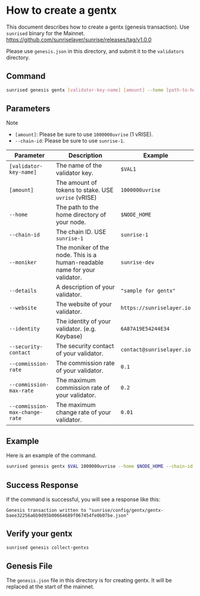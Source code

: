 # How to create a gentx

This document describes how to create a gentx (genesis transaction).
Use `sunrised` binary for the Mainnet.
<https://github.com/sunriselayer/sunrise/releases/tag/v1.0.0>

Please use `genesis.json` in this directory, and submit it to the `validators` directory.

## Command

```bash
sunrised genesis gentx [validator-key-name] [amount] --home [path-to-home-directory] --chain-id [chain-id] --moniker [your-moniker] --details "[your-details]" --website [your-website] --identity [your-identity] --security-contact [your-security-contact]
```

## Parameters

> [!NOTE]
>
> - `[amount]`: Please be sure to use `1000000uvrise` (1 vRISE).
> - `--chain-id`: Please be sure to use `sunrise-1`.

| Parameter                      | Description                                                                | Example                   |
| ------------------------------ | -------------------------------------------------------------------------- | ------------------------- |
| `[validator-key-name]`         | The name of the validator key.                                             | `$VAL1`                   |
| `[amount]`                     | The amount of tokens to stake. USE `uvrise` (vRISE)                        | `1000000uvrise`           |
| `--home`                       | The path to the home directory of your node.                               | `$NODE_HOME`              |
| `--chain-id`                   | The chain ID. USE `sunrise-1`                                              | `sunrise-1`               |
| `--moniker`                    | The moniker of the node. This is a human-readable name for your validator. | `sunrise-dev`             |
| `--details`                    | A description of your validator.                                           | `"sample for gentx"`      |
| `--website`                    | The website of your validator.                                             | `https://sunriselayer.io` |
| `--identity`                   | The identity of your validator. (e.g. Keybase)                             | `6A87A19E54244E34`        |
| `--security-contact`           | The security contact of your validator.                                    | `contact@sunriselayer.io` |
| `--commission-rate`            | The commission rate of your validator.                                     | `0.1`                     |
| `--commission-max-rate`        | The maximum commission rate of your validator.                             | `0.2`                     |
| `--commission-max-change-rate` | The maximum change rate of your validator.                                 | `0.01`                    |

## Example

Here is an example of the command.

```bash
sunrised genesis gentx $VAL 1000000uvrise --home $NODE_HOME --chain-id sunrise-1 --moniker sunrise-dev --details "sample for gentx" --website https://sunriselayer.io --identity 6A87A19E54244E34 --security-contact contact@sunriselayer.io --commission-rate 0.1 --commission-max-rate 0.20 --commission-max-change-rate 0.01
```

## Success Response

If the command is successful, you will see a response like this:

```
Genesis transaction written to "sunrise/config/gentx/gentx-baee32256a6b9d95b00664689f067454fe0b07be.json"
```

## Verify your gentx

```bash
sunrised genesis collect-gentxs
```

## Genesis File

The `genesis.json` file in this directory is for creating gentx. It will be replaced at the start of the mainnet.
